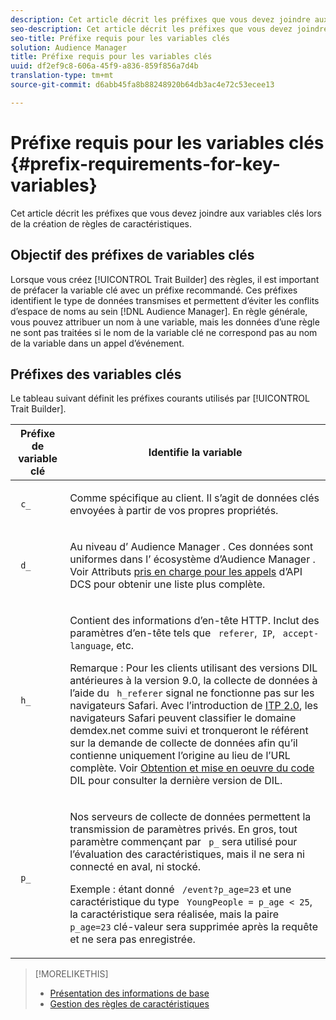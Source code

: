 ```yaml
---
description: Cet article décrit les préfixes que vous devez joindre aux variables clés lors de la création de règles de caractéristiques.
seo-description: Cet article décrit les préfixes que vous devez joindre aux variables clés lors de la création de règles de caractéristiques.
seo-title: Préfixe requis pour les variables clés
solution: Audience Manager
title: Préfixe requis pour les variables clés
uuid: df2ef9c8-606a-45f9-a836-859f856a7d4b
translation-type: tm+mt
source-git-commit: d6abb45fa8b88248920b64db3ac4e72c53ecee13

---
```



# Préfixe requis pour les variables clés {#prefix-requirements-for-key-variables}

Cet article décrit les préfixes que vous devez joindre aux variables clés lors de la création de règles de caractéristiques.

<!-- r_tb_variable_prefixes.xml -->

## Objectif des préfixes de variables clés

Lorsque vous créez [!UICONTROL Trait Builder] des règles, il est important de préfacer la variable clé avec un préfixe recommandé. Ces préfixes identifient le type de données transmises et permettent d’éviter les conflits d’espace de noms au sein [!DNL Audience Manager]. En règle générale, vous pouvez attribuer un nom à une variable, mais les données d’une règle ne sont pas traitées si le nom de la variable clé ne correspond pas au nom de la variable dans un appel d’événement.

## Préfixes des variables clés

Le tableau suivant définit les préfixes courants utilisés par [!UICONTROL Trait Builder].

<table id="table_CFEFA1DBDF904736B6EA2640B7AD26E5"> 
 <thead> 
  <tr> 
   <th colname="col1" class="entry"> Préfixe de variable clé </th> 
   <th colname="col2" class="entry"> Identifie la variable </th> 
  </tr>
 </thead>
 <tbody> 
  <tr> 
   <td colname="col1"><code> c_</code> </td> 
   <td colname="col2"> <p>Comme spécifique au client. Il s’agit de données clés envoyées à partir de vos propres propriétés. </p> </td> 
  </tr> 
  <tr> 
   <td colname="col1"><code> d_</code> </td> 
   <td colname="col2"> <p>Au niveau d’ <span class="keyword"> Audience Manager</span> . Ces données sont uniformes dans l’ <span class="keyword"> écosystème d’Audience Manager</span> . Voir Attributs <a href="../../api/dcs-intro/dcs-api-reference/dcs-keys.md"> pris en charge pour les appels</a> d’API DCS pour obtenir une liste plus complète. </p> </td> 
  </tr> 
  <tr> 
   <td colname="col1"><code> h_</code> </td> 
   <td colname="col2"> <p>Contient des informations d’en-tête <a href="https://en.wikipedia.org/wiki/List_of_HTTP_header_fields" scope="external" format="html"></a> HTTP. Inclut des paramètres d’en-tête tels que <code> referer</code>,<code> IP</code>, <code> accept-language</code>, etc. </p> <p> <p>Remarque : Pour les clients utilisant des versions DIL antérieures à la version 9.0, la collecte de données à l’aide du <code> h_referer</code> signal ne fonctionne pas sur les navigateurs Safari. Avec l’introduction de <a href="https://webkit.org/blog/8311/intelligent-tracking-prevention-2-0/" format="https" scope="external"> ITP 2.0</a>, les navigateurs Safari peuvent classifier le domaine demdex.net comme suivi et tronqueront le référent sur la demande de collecte de données afin qu’il contienne uniquement l’origine au lieu de l’URL complète. Voir <a href="../../dil/dil-overview.md#get-implement-dil-code">Obtention et mise en oeuvre du code</a> DIL pour consulter la dernière version de DIL. </p> </p> </td> 
  </tr> 
  <tr> 
   <td colname="col1"><code> p_</code> </td> 
   <td colname="col2"> <p>Nos serveurs <span class="wintitle"></span> de collecte de données permettent la transmission de paramètres privés. En gros, tout paramètre commençant par <code> p_</code> sera utilisé pour l’évaluation des caractéristiques, mais il ne sera ni connecté en aval, ni stocké. </p> <p>Exemple : étant donné <code> /event?p_age=23</code> et une caractéristique du type <code> YoungPeople = p_age &lt; 25</code>, la caractéristique sera réalisée, mais la paire <code> p_age=23</code> clé-valeur sera supprimée après la requête et ne sera pas enregistrée. </p> </td> 
  </tr> 
 </tbody> 
</table>

>[!MORELIKETHIS]
>
>* [Présentation des informations de base](../../features/traits/create-onboarded-rule-based-traits.md)
>* [Gestion des règles de caractéristiques](../../features/traits/manage-trait-rules.md#managing-trait-rules)

